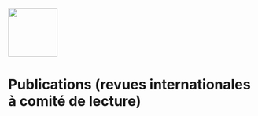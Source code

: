 
<img src="https://upload.wikimedia.org/wikipedia/commons/6/66/Logo_cnam.gif" width="100"> 


#  Publications (revues internationales à comité de lecture)



